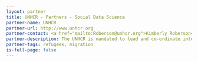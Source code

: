 ```yaml
---
layout: partner
title: UNHCR - Partners - Social Data Science
partner-name: UNHCR
partner-url: http://www.unhcr.org
partner-contact: <a href="mailto:Roberson@unhcr.org">Kimberly Roberson</a>, Chief of Field Information and Coordination Section
partner-description: The UNHCR is mandated to lead and co-ordinate international action to protect refugees and resolve refugee problems worldwide. Its primary purpose is to safeguard the rights and well-being of refugees. It strives to ensure that everyone can exercise the right to seek asylum and find safe refuge in another State, with the option to return home voluntarily, integrate locally or to resettle in a third country.
partner-tags: refugees, migration
is-full-page: false
---
```

